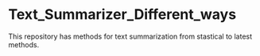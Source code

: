 # Text_Summarizer_Different_ways
This repository has methods for text summarization from stastical to latest methods.
